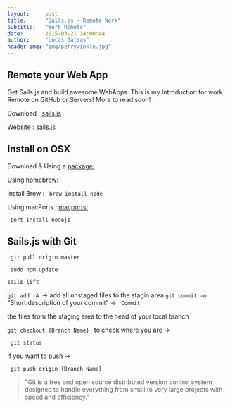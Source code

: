 ```yaml
---
layout:     post
title:      "Sails.js - Remote Work"
subtitle:   "Work Remote"
date:       2015-03-21 14:00:44
author:     "Lucas Gatsas"
header-img: "img/perrywinkle.jpg"
---
```

<h2 class="section-heading"><strong>Remote your Web App</strong> </h2>


Get Sails.js and build awesome WebApps. This is my Introduction for work Remote on GitHub or Servers!
More to read soon!  


Download : [sails.js](https://github.com/balderdashy/sails) 

Website :  [sails.js](http://sailsjs.org/#!/documentation/concepts/Assets)


<h2 class="section-heading"><strong>Install on OSX</strong> </h2>


Download & Using a [package:](https://nodejs.org/download/) 

Using [homebrew: ](https://github.com/Homebrew/homebrew) 

Install Brew :  <code> brew install node </code>


Using macPorts : [macports: ](https://www.macports.org/) 


<code> port install nodejs   </code>



<h2 class="section-heading"><strong>Sails.js with Git</strong> </h2>


<code> git pull origin master </code>

<code> sudo npm update </code>

<code>sails lift</code>


<code>git add -A </code>-> add all unstaged files to the stagin area
<code>git commit -m </code> "Short description of your commit" -> <code> Commit </code>


the files from the staging area to the head of your local branch



<code>git checkout  {Branch Name} </code> 
to check where you are -> 

<code> git status</code>

 if you want to push ->

<code> git push origin {Branch Name} </code>



<blockquote>
	"Git is a free and open source distributed version control system designed to handle everything from small to very large projects with speed and efficiency."
</blockquote>